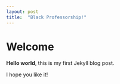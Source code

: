 ```yaml
---
layout: post
title:  "Black Professorship!"
---
```


# Welcome

**Hello world**, this is my first Jekyll blog post.

I hope you like it!